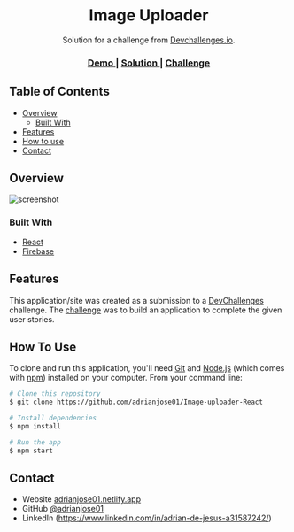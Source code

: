 <!-- Please update value in the {}  -->

<h1 align="center">Image Uploader</h1>

<div align="center">
   Solution for a challenge from  <a href="http://devchallenges.io" target="_blank">Devchallenges.io</a>.
</div>

<div align="center">
  <h3>
    <a href="https://image-uploader-via9.onrender.com/">
      Demo
    </a>
    <span> | </span>
    <a href="https://github.com/adrianjose01/Image-uploader-React">
      Solution
    </a>
    <span> | </span>
    <a href="https://legacy.devchallenges.io/challenges/O2iGT9yBd6xZBrOcVirx">
      Challenge
    </a>
  </h3>
</div>

<!-- TABLE OF CONTENTS -->

## Table of Contents

- [Overview](#overview)
  - [Built With](#built-with)
- [Features](#features)
- [How to use](#how-to-use)
- [Contact](#contact)

<!-- OVERVIEW -->

## Overview

![screenshot](https://firebasestorage.googleapis.com/v0/b/upload-image-1409e.appspot.com/o/2480933549486699?alt=media&token=8857e8de-c07c-419d-baea-dc57cade83c7)

### Built With

<!-- This section should list any major frameworks that you built your project using. Here are a few examples.-->

- [React](https://reactjs.org/)
- [Firebase](https://firebase.google.com/)

## Features

<!-- List the features of your application or follow the template. Don't share the figma file here :) -->

This application/site was created as a submission to a [DevChallenges](https://devchallenges.io/challenges) challenge. The [challenge](https://devchallenges.io/challenges/rYyhwJAxMfES5jNQ9YsP) was to build an application to complete the given user stories.

## How To Use

<!-- Example: -->

To clone and run this application, you'll need [Git](https://git-scm.com) and [Node.js](https://nodejs.org/en/download/) (which comes with [npm](http://npmjs.com)) installed on your computer. From your command line:

```bash
# Clone this repository
$ git clone https://github.com/adrianjose01/Image-uploader-React

# Install dependencies
$ npm install

# Run the app
$ npm start
```

## Contact

- Website [adrianjose01.netlify.app](https://adrianjose01.netlify.app/)
- GitHub [@adrianjose01](https://github.com/adrianjose01)
- LinkedIn (https://www.linkedin.com/in/adrian-de-jesus-a31587242/)
